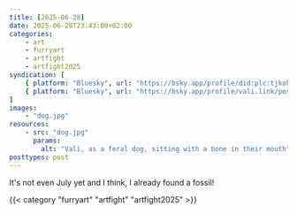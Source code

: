 ```yaml
---
title: [2025-06-28]
date: 2025-06-28T23:43:00+02:00
categories:
    - art
    - furryart
    - artfight
    - artfight2025
syndication: [
    { platform: "Bluesky", url: "https://bsky.app/profile/did:plc:tjkokzqdnfzzlaxdjjzzzi5b/post/3lsp4rgram222", hidden: true },
    { platform: "Bluesky", url: "https://bsky.app/profile/vali.link/post/3lsp4rgram222" }
]
images:
    - "dog.jpg"
resources:
    - src: "dog.jpg"
      params:
        alt: "Vali, as a feral dog, sitting with a bone in their mouth"
posttypes: post
---
```

It's not even July yet and I think, I already found a fossil!

{{< category "furryart" "artfight" "artfight2025" >}}
